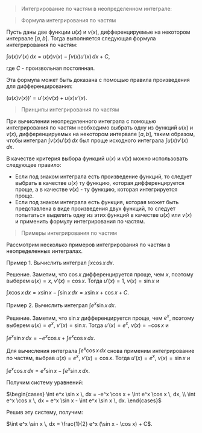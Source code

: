 > Интегрирование по частям в неопределенном интеграле:

> Формула интегрирования по частям

Пусть даны две функции $u(x)$ и $v(x)$, дифференцируемые на некотором интервале $[a, b]$. Тогда выполняется следующая формула интегрирования по частям:

$\int u(x) v'(x) \, dx = u(x) v(x) - \int v(x) u'(x) \, dx + C$,

где $C$ - произвольная постоянная.

Эта формула может быть доказана с помощью правила произведения для дифференцирования:

$(u(x) v(x))' = u'(x) v(x) + u(x) v'(x)$.

> Принципы интегрирования по частям

При вычислении неопределенного интеграла с помощью интегрирования по частям необходимо выбрать одну из функций $u(x)$ и $v(x)$, дифференцируемых на некотором интервале $[a, b]$, таким образом, чтобы интеграл $\int v(x) u'(x) \, dx$ был проще исходного интеграла $\int u(x) v'(x) \, dx$.

В качестве критерия выбора функций $u(x)$ и $v(x)$ можно использовать следующее правило:

- Если под знаком интеграла есть произведение функций, то следует выбрать в качестве $u(x)$ ту функцию, которая дифференцируется проще, а в качестве $v(x)$ - ту функцию, которая интегрируется проще.
- Если под знаком интеграла есть функция, которая может быть представлена в виде произведения двух функций, то следует попытаться выделить одну из этих функций в качестве $u(x)$ или $v(x)$ и применить формулу интегрирования по частям.

> Примеры интегрирования по частям

Рассмотрим несколько примеров интегрирования по частям в неопределенных интегралах.

Пример 1. Вычислить интеграл $\int x \cos x \, dx$.

Решение. Заметим, что $\cos x$ дифференцируется проще, чем $x$, поэтому выберем $u(x) = x$, $v'(x) = \cos x$. Тогда $u'(x) = 1$, $v(x) = \sin x$ и

$\int x \cos x \, dx = x \sin x - \int \sin x \, dx = x \sin x + \cos x + C$.

Пример 2. Вычислить интеграл $\int e^x \sin x \, dx$.

Решение. Заметим, что $\sin x$ дифференцируется проще, чем $e^x$, поэтому выберем $u(x) = e^x$, $v'(x) = \sin x$. Тогда $u'(x) = e^x$, $v(x) = -\cos x$ и

$\int e^x \sin x \, dx = -e^x \cos x + \int e^x \cos x \, dx$.

Для вычисления интеграла $\int e^x \cos x \, dx$ снова применим интегрирование по частям, выбрав $u(x) = e^x$, $v'(x) = \cos x$. Тогда $u'(x) = e^x$, $v(x) = \sin x$ и

$\int e^x \cos x \, dx = e^x \sin x - \int e^x \sin x \, dx$.

Получим систему уравнений:

$\begin{cases} \int e^x \sin x \, dx = -e^x \cos x + \int e^x \cos x \, dx, \\ \int e^x \cos x \, dx = e^x \sin x - \int e^x \sin x \, dx. \end{cases}$

Решив эту систему, получим:

$\int e^x \sin x \, dx = \frac{1}{2} e^x (\sin x - \cos x) + C$.